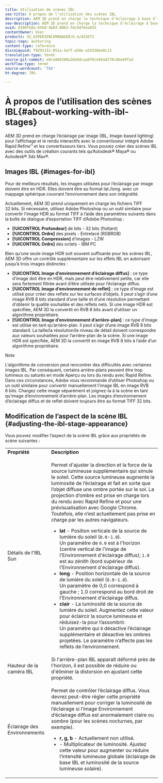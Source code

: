 ```yaml
---
title: Utilisation de scènes IBL
seo-title: À propos de l’utilisation des scènes IBL
description: AEM 3D prend en charge la technique d’éclairage à base d’images (IBL) pour le rendu et la visualisation interactive avec le moteur de rendu Adobe Rapid Refine intégré et les moteurs de rendu tiers. Vous pouvez créer des scènes IBL avec des outils de création courants tels qu’Autodesk Maya ou Autodesk 3ds Max.
seo-description: AEM 3D prend en charge la technique d’éclairage à base d’images (IBL) pour le rendu et la visualisation interactive avec le moteur de rendu Adobe Rapid Refine intégré et les moteurs de rendu tiers. Vous pouvez créer des scènes IBL avec des outils de création courants tels qu’Autodesk Maya ou Autodesk 3ds Max.
uuid: 6598fb8a-65b0-4b84-8063-fdc94f6ea935
contentOwner: User
products: SG_EXPERIENCEMANAGER/6.4/ASSETS
topic-tags: authoring
content-type: reference
discoiquuid: f9291151-851a-4aff-a50e-a24330ee0c13
translation-type: tm+mt
source-git-commit: e0ce860380a28a9dcaa6f8ce94ad278cdbe49fad
workflow-type: tm+mt
source-wordcount: '742'
ht-degree: 78%

---
```



# À propos de l’utilisation des scènes IBL{#about-working-with-ibl-stages}

AEM 3D prend en charge l’éclairage par image (IBL, Image-based lighting) pour l’affichage et le rendu interactifs avec le convertisseur intégré Adobe Rapid Refine™ et les convertisseurs tiers. Vous pouvez créer des scènes IBL avec des outils de création courants tels qu’Autodesk® Maya® ou Autodesk® 3ds Max®.

## Images IBL {#images-for-ibl}

Pour de meilleurs résultats, les images utilisées pour l’éclairage par image doivent être en HDR. Elles doivent être au format lat./long. avec un mappage sphérique couvrant l’environnement dans son intégralité.

Actuellement, AEM 3D prend uniquement en charge les fichiers TIFF 32 bits. Si nécessaire, utilisez Adobe Photoshop ou un outil similaire pour convertir l’image HDR au format TIFF à l’aide des paramètres suivants dans la boîte de dialogue d’exportation TIFF d’Adobe Photoshop :

* **[!UICONTROL Profondeur]**  de bits - 32 bits (flottant)
* **[!UICONTROL Ordre]**  des pixels - Entrelacé (RGBRGB)
* **[!UICONTROL Compression]**  d’images - LZW
* **[!UICONTROL Ordre]**  des octets - IBM PC

Bien qu’une seule image HDR soit souvent suffisante pour les scènes IBL, AEM 3D offre un contrôle supplémentaire sur les effets IBL en autorisant jusqu’à trois images distinctes :

* **[!UICONTROL Image d’environnement d’éclairage diffus]** : ce type d’image doit être en HDR, mais peut être relativement petite, car elle sera fortement filtrée avant d’être utilisée pour l’éclairage diffus.
* **[!UICONTROL Image d’environnement de reflet]** : ce type d’image est utilisé pour créer des reflets sur les surfaces d’objets. Il peut s’agir d’une image RVB 8 bits standard d’une taille et d’une résolution permettant d’obtenir la qualité souhaitée et des reflets nets. Si une image HDR est spécifiée, AEM 3D la convertit en RVB 8 bits avant d’utiliser un algorithme propriétaire.
* **[!UICONTROL Image d’environnement d’arrière-plan]** : ce type d’image est utilisé en tant qu’arrière-plan. Il peut s’agir d’une image RVB 8 bits standard. La taille/la résolution/le niveau de détail doivent correspondre aux valeurs souhaitées pour l’arrière-plan de la scène. Si une image HDR est spécifiée, AEM 3D la convertit en image RVB 8 bits à l’aide d’un algorithme propriétaire.

>[!NOTE]
>L’algorithme de conversion peut rencontrer des difficultés avec certaines images IBL. Par conséquent, certains arrière-plans peuvent être trop lumineux ou saturés en mode Aperçu ou lors du rendu avec Rapid Refine. Dans ces circonstances, Adobe vous recommande d’utiliser Photoshop ou un outil similaire pour convertir manuellement l’image IBL en image RVB 8 bits. Chargez cette image séparément et joignez-la à la scène en tant qu’image d’environnement d’arrière-plan. Les images d’environnement d’éclairage diffus et de reflet doivent toujours être au format TIFF 32 bits.


## Modification de l’aspect de la scène IBL  {#adjusting-the-ibl-stage-appearance}

Vous pouvez modifier l’aspect de la scène IBL grâce aux propriétés de scène suivantes :

<table> 
 <tbody> 
  <tr> 
   <td><strong>Propriété</strong><br /> </td> 
   <td><strong>Description</strong></td> 
  </tr> 
  <tr> 
   <td>Détails de l'IBL Sun</td> 
   <td><p>Permet d'ajuster la direction et la force de la source lumineuse supplémentaire qui simule le soleil. <span class="diff-html-added">Cette source lumineuse augmente la luminosité de l’éclairage et fait en sorte que l’objet diffuse une ombre portée sur le sol. La projection d’ombre est prise en charge lors du rendu avec Rapid Refine et pour une prévisualisation avec Google Chrome. Toutefois, elle n’est actuellement pas prise en charge par les autres navigateurs.</span></p> 
    <ul> 
     <li><strong>lat</strong>  - Position verticale de la source de lumière du soleil (<code>0.0</code>-<code>1.0</code>).<br /> Un paramètre de  <code>0.0</code> est à l'horizon (centre vertical de l'image de l'Environnement d'éclairage diffus);  <code>1.0</code> est au zénith (bord supérieur de l'Environnement d'éclairage diffus).</li> 
     <li><strong>long</strong>  - Position horizontale de la source de lumière du soleil (<code>0.0</code>-<code>1.0</code>).<br /> Un paramètre de 0,0 correspond à gauche ; 1.0 correspond au bord droit de l'Environnement d'éclairage diffus.<br /> </li> 
     <li><strong>clair</strong>  - La luminosité de la source de lumière du soleil. Augmentez cette valeur pour éclaircir la source lumineuse et réduisez-la pour l’assombrir. <br /> Un paramètre qui  <code>0</code> désactive l’éclairage supplémentaire et désactive les ombres projetées. Le paramètre n’affecte pas les reflets de l’environnement.<br /> </li> 
    </ul> </td> 
  </tr> 
  <tr> 
   <td>Hauteur de la caméra IBL</td> 
   <td>Si l'arrière-plan IBL apparaît déformé près de l'horizon, il est possible de réduire ou d'éliminer la distorsion en ajustant cette propriété. <br /> </td> 
  </tr> 
  <tr> 
   <td>Éclairage des Environnements</td> 
   <td><p><span class="diff-html-added">Permet de contrôler l’éclairage diffus. Vous devrez peut-être régler cette propriété manuellement pour corriger la luminosité de l’éclairage si l’image Environnement d’éclairage diffus est anormalement claire ou sombre (pour les scènes nocturnes, par exemple).</span></p> 
    <ul> 
     <li><strong>r, g, b</strong> - Actuellement non utilisé.</li> 
     <li><strong></strong> - Multiplicateur  <span class="diff-html-added">de luminosité. Ajustez cette valeur pour augmenter ou réduire l’intensité lumineuse globale (éclairage de base IBL et luminosité de la source lumineuse solaire).</span></li> 
    </ul> </td> 
  </tr> 
 </tbody> 
</table>

